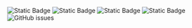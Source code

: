![Static Badge](https://img.shields.io/badge/blacklists-60-000000) ![Static Badge](https://img.shields.io/badge/blacklisted-2735357-cc0000) ![Static Badge](https://img.shields.io/badge/whitelisted-2242-00CC00) ![Static Badge](https://img.shields.io/badge/streaming_blacklist-28106-000000) ![GitHub issues](https://img.shields.io/github/issues/fabriziosalmi/blacklists)
